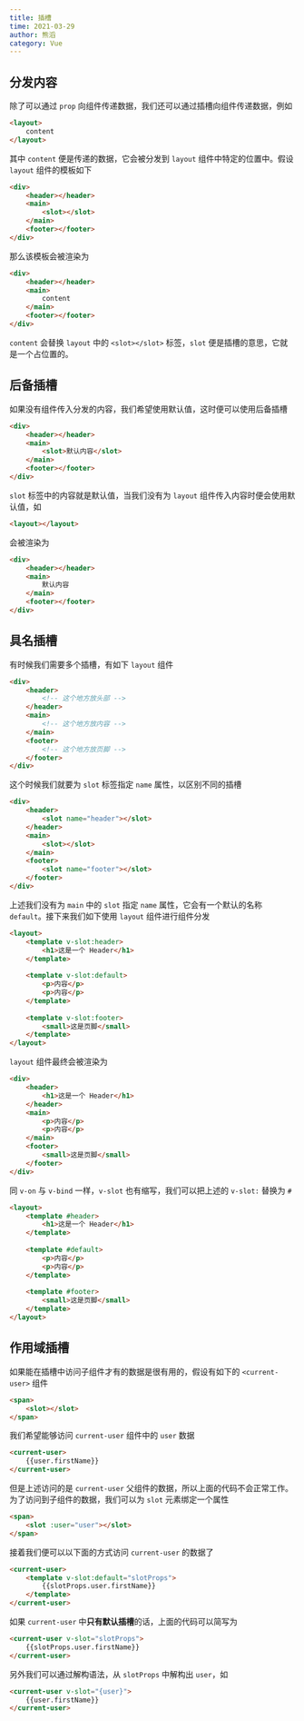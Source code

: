 ```yaml
---
title: 插槽
time: 2021-03-29
author: 熊滔
category: Vue
---
```


## 分发内容

除了可以通过 `prop` 向组件传递数据，我们还可以通过插槽向组件传递数据，例如

```html
<layout>
	content
</layout>
```

其中 `content` 便是传递的数据，它会被分发到 `layout` 组件中特定的位置中。假设 `layout` 组件的模板如下

```html
<div>
    <header></header>
    <main>
    	<slot></slot>
    </main>
    <footer></footer>
</div>
```

那么该模板会被渲染为

```html
<div>
    <header></header>
    <main>
    	content
    </main>
    <footer></footer>
</div>
```

`content` 会替换 `layout` 中的 `<slot></slot>` 标签，`slot` 便是插槽的意思，它就是一个占位置的。

## 后备插槽

如果没有组件传入分发的内容，我们希望使用默认值，这时便可以使用后备插槽

```html
<div>
    <header></header>
    <main>
    	<slot>默认内容</slot>
    </main>
    <footer></footer>
</div>
```

`slot` 标签中的内容就是默认值，当我们没有为 `layout` 组件传入内容时便会使用默认值，如

```html
<layout></layout>
```

会被渲染为

```html
<div>
    <header></header>
    <main>
    	默认内容
    </main>
    <footer></footer>
</div>
```

## 具名插槽

有时候我们需要多个插槽，有如下 `layout` 组件

```html
<div>
    <header>
    	<!-- 这个地方放头部 -->
    </header>
    <main>
    	<!-- 这个地方放内容 -->
    </main>
    <footer>
    	<!-- 这个地方放页脚 -->
    </footer>
</div>
```

这个时候我们就要为 `slot` 标签指定 `name` 属性，以区别不同的插槽

```html
<div>
    <header>
    	<slot name="header"></slot>
    </header>
    <main>
    	<slot></slot>
    </main>
    <footer>
    	<slot name="footer"></slot>
    </footer>
</div>
```

上述我们没有为 `main` 中的 `slot` 指定 `name` 属性，它会有一个默认的名称 `default`。接下来我们如下使用 `layout` 组件进行组件分发

```html
<layout>
	<template v-slot:header>
    	<h1>这是一个 Header</h1>
    </template>
    
    <template v-slot:default>
    	<p>内容</p>
    	<p>内容</p>
    </template>
    
    <template v-slot:footer>
        <small>这是页脚</small>
    </template>
</layout>
```

`layout` 组件最终会被渲染为

```html
<div>
    <header>
    	<h1>这是一个 Header</h1>
    </header>
    <main>
    	<p>内容</p>
    	<p>内容</p>
    </main>
    <footer>
    	<small>这是页脚</small>
    </footer>
</div>
```

同 `v-on` 与 `v-bind` 一样，`v-slot` 也有缩写，我们可以把上述的 `v-slot:` 替换为 `#`

```html
<layout>
	<template #header>
    	<h1>这是一个 Header</h1>
    </template>
    
    <template #default>
    	<p>内容</p>
    	<p>内容</p>
    </template>
    
    <template #footer>
        <small>这是页脚</small>
    </template>
</layout>
```

## 作用域插槽

如果能在插槽中访问子组件才有的数据是很有用的，假设有如下的 `<current-user>` 组件

```html
<span>
	<slot></slot>
</span>
```

我们希望能够访问 `current-user` 组件中的 `user` 数据

```html
<current-user>
	{{user.firstName}}
</current-user>
```

但是上述访问的是 `current-user` 父组件的数据，所以上面的代码不会正常工作。为了访问到子组件的数据，我们可以为 `slot` 元素绑定一个属性

```html
<span>
	<slot :user="user"></slot>
</span>
```

接着我们便可以以下面的方式访问 `current-user` 的数据了

```html
<current-user>
	<template v-slot:default="slotProps">
    	{{slotProps.user.firstName}}
    </template>
</current-user>
```

如果 `current-user` 中**只有默认插槽**的话，上面的代码可以简写为

```html
<current-user v-slot="slotProps">
    {{slotProps.user.firstName}}
</current-user>
```

另外我们可以通过解构语法，从 `slotProps` 中解构出 `user`，如

```html
<current-user v-slot="{user}">
    {{user.firstName}}
</current-user>
```

<Disqus />